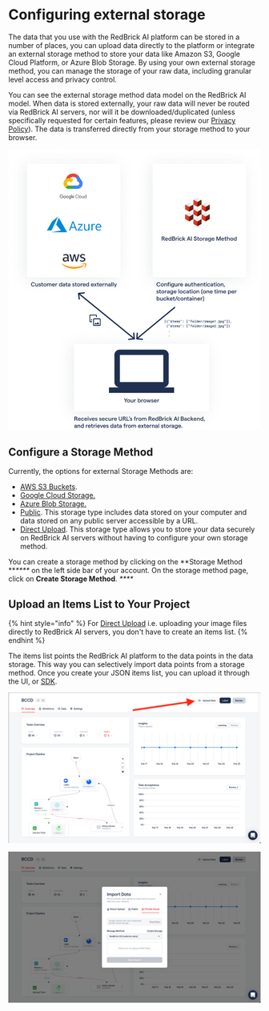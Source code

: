# Configuring external storage

The data that you use with the RedBrick AI platform can be stored in a number of places, you can upload data directly to the platform or integrate an external storage method to store your data like Amazon S3, Google Cloud Platform, or Azure Blob Storage. By using your own external storage method, you can manage the storage of your raw data, including granular level access and privacy control.

You can see the external storage method data model on the RedBrick AI model. When data is stored externally, your raw data will never be routed via RedBrick AI servers, nor will it be downloaded/duplicated (unless specifically requested for certain features, please review our [Privacy Policy](https://redbrickai.com/policies/privacy.pdf)). The data is transferred directly from your storage method to your browser.&#x20;

![RedBrick AI external storage data model.](../../.gitbook/assets/group-476.png)

## Configure a Storage Method

Currently, the options for external Storage Methods are:

* [AWS S3 Buckets](broken-reference).
* [Google Cloud Storage.](broken-reference)
* [Azure Blob Storage.](broken-reference)
* [Public](broken-reference). This storage type includes data stored on your computer and data stored on any public server accessible by a URL.&#x20;
* [Direct Upload](broken-reference). This storage type allows you to store your data securely on RedBrick AI servers without having to configure your own storage method.

You can create a storage method by clicking on the **Storage Method **_****_ on the left side bar of your account. On the storage method page, click on **Create Storage Method**. _****_&#x20;

## Upload an Items List to Your Project

{% hint style="info" %}
For [Direct Upload](broken-reference) i.e. uploading your image files directly to RedBrick AI servers, you don't have to create an items list.&#x20;
{% endhint %}

The items list points the RedBrick AI platform to the data points in the data storage. This way you can selectively import data points from a storage method. Once you create your JSON items list, you can upload it through the UI, or [SDK](../../python-sdk/sdk-overview/importing-data-and-annotations.md#creating-data-points-without-labels).

![Upload your items list from the project dashboard](<../../.gitbook/assets/Screen Shot 2022-02-23 at 3.19.08 PM.png>)

![Select your Storage Method type, and upload your items file](<../../.gitbook/assets/Screen Shot 2022-02-23 at 3.20.56 PM.png>)
